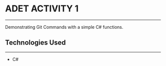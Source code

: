 <h1>ADET ACTIVITY 1</h1>
<hr><p>Demonstrating Git Commands with a simple C# functions.</p><h2>Technologies Used</h2>
<hr><ul>
<li>C#</li>
</ul>

